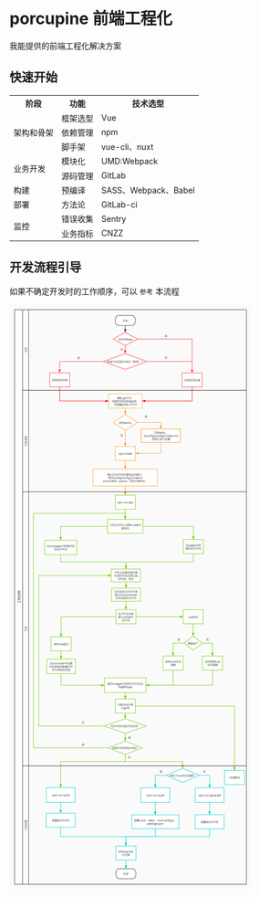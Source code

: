 # porcupine 前端工程化

我能提供的前端工程化解决方案

## 快速开始

<table>
	<tr>
	    <th>阶段</th>
	    <th>功能</th>
	    <th>技术选型</th>  
	</tr>
	<tr>
	    <td rowspan="3">架构和骨架</td>
	    <td>框架选型</td>
	    <td>Vue</td>
	</tr>
	<tr>
	    <td>依赖管理</td>
	    <td>npm</td>
	</tr>
    <tr>
	    <td>脚手架</td>
	    <td>vue-cli、nuxt</td>
	</tr>
    <tr>
	    <td rowspan="2">业务开发</td>
	    <td>模块化</td>
	    <td>UMD:Webpack</td>
	</tr>
	<tr>
	    <td>源码管理</td>
	    <td>GitLab</td>
	</tr>
    <tr>
	    <td>构建</td>
	    <td>预编译</td>
	    <td>SASS、Webpack、Babel</td>  
	</tr>
    <tr>
	    <td>部署</td>
	    <td>方法论</td>
	    <td>GitLab-ci</td>  
	</tr>
    <tr>
	    <td rowspan="2">监控</td>
	    <td>错误收集</td>
	    <td>Sentry</td>
	</tr>
	<tr>
	    <td>业务指标</td>
	    <td>CNZZ</td>
	</tr>
</table>

## 开发流程引导

如果不确定开发时的工作顺序，可以 `参考` 本流程

![前端工程化开发流程引导](_media/fee-dev-flow.png)
